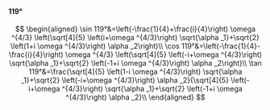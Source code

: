 #### 119°

$$
\begin{aligned}
\sin 119°&=\left(-\frac{1}{4}+\frac{i}{4}\right) \omega ^{4/3} \left(\sqrt[4]{5} \left(i+\omega ^{4/3}\right) \sqrt{\alpha _1}+\sqrt{2} \left(1+i \omega ^{4/3}\right)
\alpha _2\right)\\
\cos 119°&=\left(-\frac{1}{4}-\frac{i}{4}\right) \omega ^{4/3} \left(\sqrt[4]{5} \left(-i+\omega ^{4/3}\right) \sqrt{\alpha _1}+\sqrt{2} \left(-1+i \omega ^{4/3}\right)
\alpha _2\right)\\
\tan 119°&=\frac{\sqrt[4]{5} \left(1-i \omega ^{4/3}\right) \sqrt{\alpha _1}+\sqrt{2} \left(-i+\omega ^{4/3}\right) \alpha _2}{\sqrt[4]{5} \left(-i+\omega ^{4/3}\right)
\sqrt{\alpha _1}+\sqrt{2} \left(-1+i \omega ^{4/3}\right) \alpha _2}\\
\end{aligned}
$$

